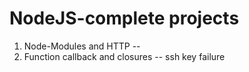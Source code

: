 # NodeJS-complete projects  

1. Node-Modules and HTTP -- 
2. Function callback and closures -- 
ssh key failure

